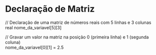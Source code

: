 # Declaração de Matriz
<p>
  // Declaração de uma matriz de números reais com 5 linhas e 3 colunas<br>
  real nome_da_variavel[5][3]<br>

  // Gravar um valor na matriz na posição 0 (primeira linha) e 1 (segunda coluna)<br>
  nome_da_variavel[0][1] = 2.5<br>
</p>
